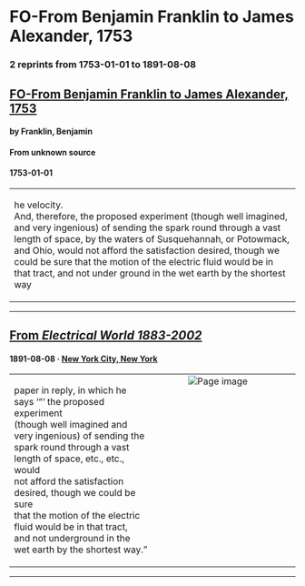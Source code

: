
# FO-From Benjamin Franklin to James Alexander, 1753

### 2 reprints from 1753-01-01 to 1891-08-08

## [FO-From Benjamin Franklin to James Alexander, 1753](https://founders.archives.gov/documents/Franklin/01-05-02-0050)

#### by Franklin, Benjamin

#### From unknown source

#### 1753-01-01

<table style="width: 100%;"><tr><td style="width: 50%">

he velocity.  
And, therefore, the proposed experiment (though well imagined, and very ingenious) of sending the spark round through a vast length of space, by the waters of Susquehannah, or Potowmack, and Ohio, would not afford the satisfaction desired, though we could be sure that the motion of the electric fluid would be in that tract, and not under ground in the wet earth by the shortest way
</td></tr></table>

---

## [From _Electrical World 1883-2002_](https://archive.org/details/sim_electrical-world_1891-08-08_18_6/page/n5/mode/1up?view=theater)

#### 1891-08-08 &middot; [New York City, New York](http://dbpedia.org/resource/New_York_City)

<table style="width: 100%;"><tr><td style="width: 50%">

  
paper in reply, in which he says ‘“‘ the proposed experiment  
(though well imagined and very ingenious) of sending the  
spark round through a vast length of space, etc., etc., would  
not afford the satisfaction desired, though we could be sure  
that the motion of the electric fluid would be in that tract,  
and not underground in the wet earth by the shortest way.”
</td><td style="width: 50%; max-height: 75%; margin: auto; display: block;">
<img alt="Page image" src="https://iiif.archive.org/iiif/sim_electrical-world_1891-08-08_18_6&#0036;5/pct:38.395168,29.116587,26.962899,4.807692/600,/0/default.jpg"/>
</td>
</tr></table>

---

